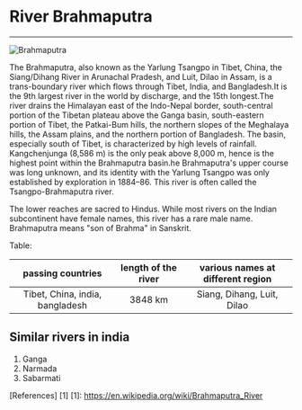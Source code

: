 # River Brahmaputra

***

![Brahmaputra](https://en.wikipedia.org/wiki/Brahmaputra_River#/media/File:Brahmaputra_River_Homeward_bound.jpg)

The Brahmaputra, also known as the Yarlung Tsangpo in Tibet, China, the Siang/Dihang River in Arunachal Pradesh, and Luit, Dilao in Assam, is a trans-boundary river which flows through Tibet, India, and Bangladesh.It is the 9th largest river in the world by discharge, and the 15th longest.The river drains the Himalayan east of the Indo-Nepal border, south-central portion of the Tibetan plateau above the Ganga basin, south-eastern portion of Tibet, the Patkai-Bum hills, the northern slopes of the Meghalaya hills, the Assam plains, and the northern portion of Bangladesh. The basin, especially south of Tibet, is characterized by high levels of rainfall. Kangchenjunga (8,586 m) is the only peak above 8,000 m, hence is the highest point within the Brahmaputra basin.he Brahmaputra's upper course was long unknown, and its identity with the Yarlung Tsangpo was only established by exploration in 1884–86. This river is often called the Tsangpo-Brahmaputra river.

The lower reaches are sacred to Hindus. While most rivers on the Indian subcontinent have female names, this river has a rare male name. Brahmaputra means "son of Brahma" in Sanskrit.

Table:

| passing countries | length of the river | various names at different region |
|:-------------------:|:-------------------:|:---------------------------------:|
| Tibet, China, india, bangladesh| 3848 km       | Siang, Dihang, Luit, Dilao |   
## Similar rivers in india

1. Ganga
2. Narmada
3. Sabarmati

[References] [1]
[1]: https://en.wikipedia.org/wiki/Brahmaputra_River
